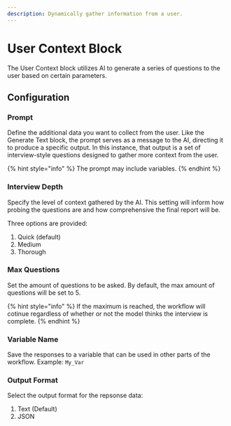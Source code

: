 ```yaml
---
description: Dynamically gather information from a user.
---
```


# User Context Block

The User Context block utilizes AI to generate a series of questions to the user based on certain parameters.&#x20;

## Configuration

### Prompt&#x20;

Define the additional data you want to collect from the user. Like the Generate Text block, the prompt serves as a message to the AI, directing it to produce a specific output. In this instance, that output is a set of interview-style questions designed to gather more context from the user.

{% hint style="info" %}
The prompt may include variables.
{% endhint %}

### Interview Depth

Specify the level of context gathered by the AI. This setting will inform how probing the questions are and how comprehensive the final report will be.&#x20;

Three options are provided:

1. Quick (default)
2. Medium&#x20;
3. Thorough

### Max Questions

Set the amount of questions to be asked. By default, the max amount of questions will be set to 5.

{% hint style="info" %}
If the maximum is reached, the workflow will cotinue regardless of whether or not the model thinks the interview is complete.
{% endhint %}

### Variable Name

Save the responses to a variable that can be used in other parts of the workflow. Example: `My_Var`

### Output Format

Select the output format for the repsonse data:

1. Text (Default)
2. JSON
